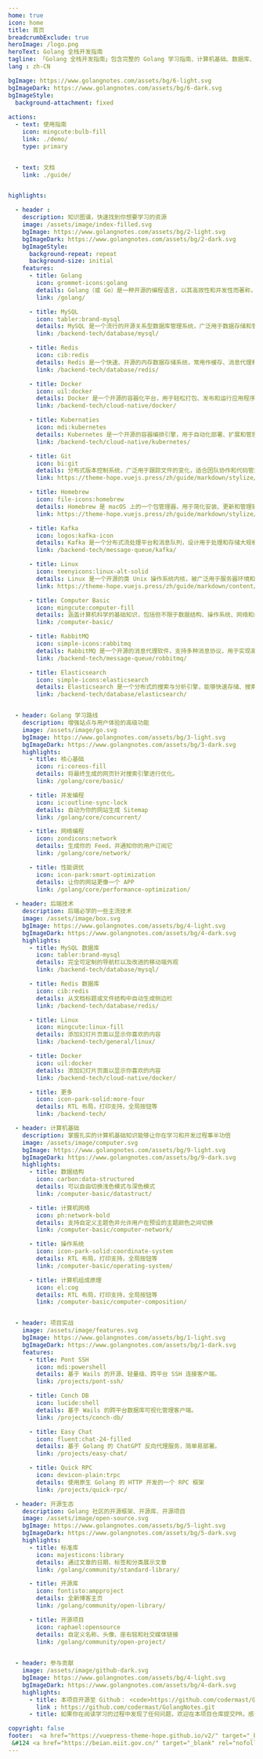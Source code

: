```yaml
---
home: true
icon: home
title: 首页
breadcrumbExclude: true
heroImage: /logo.png
heroText: Golang 全栈开发指南
tagline: 「Golang 全栈开发指南」包含完整的 Golang 学习指南、计算机基础、数据库、项目实战、面试经验等知识教程，涵盖了 Golang 开发中几乎所有所需要掌握的核心知识！
lang : zh-CN

bgImage: https://www.golangnotes.com/assets/bg/6-light.svg
bgImageDark: https://www.golangnotes.com/assets/bg/6-dark.svg
bgImageStyle:
  background-attachment: fixed
  
actions:
  - text: 使用指南
    icon: mingcute:bulb-fill
    link: ./demo/
    type: primary


  - text: 文档
    link: ./guide/


highlights:

  - header : 
    description: 知识图谱，快速找到你想要学习的资源
    image: /assets/image/index-filled.svg
    bgImage: https://www.golangnotes.com/assets/bg/2-light.svg
    bgImageDark: https://www.golangnotes.com/assets/bg/2-dark.svg
    bgImageStyle:
      background-repeat: repeat
      background-size: initial
    features:
      - title: Golang
        icon: grommet-icons:golang
        details: Golang（或 Go）是一种开源的编程语言，以其高效性和并发性而著称，适合构建可靠和高性能的软件系统。
        link: /golang/

      - title: MySQL
        icon: tabler:brand-mysql
        details: MySQL 是一个流行的开源关系型数据库管理系统，广泛用于数据存储和管理。
        link: /backend-tech/database/mysql/

      - title: Redis
        icon: cib:redis
        details: Redis 是一个快速、开源的内存数据存储系统，常用作缓存、消息代理和会话存储。
        link: /backend-tech/database/redis/

      - title: Docker
        icon: uil:docker
        details: Docker 是一个开源的容器化平台，用于轻松打包、发布和运行应用程序和其依赖项。
        link: /backend-tech/cloud-native/docker/

      - title: Kubernaties
        icon: mdi:kubernetes
        details: Kubernetes 是一个开源的容器编排引擎，用于自动化部署、扩展和管理容器化应用程序，支持高可用性、自动化操作和故障恢复。
        link: /backend-tech/cloud-native/kubernetes/

      - title: Git
        icon: bi:git
        details: 分布式版本控制系统，广泛用于跟踪文件的变化，适合团队协作和代码管理
        link: https://theme-hope.vuejs.press/zh/guide/markdown/stylize/align.html

      - title: Homebrew
        icon: file-icons:homebrew
        details: Homebrew 是 macOS 上的一个包管理器，用于简化安装、更新和管理软件包的过程。
        link: https://theme-hope.vuejs.press/zh/guide/markdown/stylize/attrs.html

      - title: Kafka
        icon: logos:kafka-icon
        details: Kafka 是一个分布式流处理平台和消息队列，设计用于处理和存储大规模的实时数据流。
        link: /backend-tech/message-queue/kafka/

      - title: Linux
        icon: teenyicons:linux-alt-solid
        details: Linux 是一个开源的类 Unix 操作系统内核，被广泛用于服务器环境和嵌入式系统中。
        link: https://theme-hope.vuejs.press/zh/guide/markdown/content/footnote.html

      - title: Computer Basic
        icon: mingcute:computer-fill
        details: 涵盖计算机科学的基础知识，包括但不限于数据结构、操作系统、网络和组成原理等核心概念。
        link: /computer-basic/

      - title: RabbitMQ
        icon: simple-icons:rabbitmq
        details: RabbitMQ 是一个开源的消息代理软件，支持多种消息协议，用于实现高效的消息传递机制。
        link: /backend-tech/message-queue/robbitmq/

      - title: Elasticsearch
        icon: simple-icons:elasticsearch
        details: Elasticsearch 是一个分布式的搜索与分析引擎，能够快速存储、搜索和分析大量数据。
        link: /backend-tech/database/elasticsearch/


  - header: Golang 学习路线
    description: 增强站点与用户体验的高级功能
    image: /assets/image/go.svg
    bgImage: https://www.golangnotes.com/assets/bg/3-light.svg
    bgImageDark: https://www.golangnotes.com/assets/bg/3-dark.svg
    highlights:
      - title: 核心基础
        icon: ri:coreos-fill
        details: 将最终生成的网页针对搜索引擎进行优化。
        link: /golang/core/basic/

      - title: 并发编程
        icon: ic:outline-sync-lock
        details: 自动为你的网站生成 Sitemap
        link: /golang/core/concurrent/

      - title: 网络编程
        icon: zondicons:network
        details: 生成你的 Feed，并通知你的用户订阅它
        link: /golang/core/network/

      - title: 性能调优
        icon: icon-park:smart-optimization
        details: 让你的网站更像一个 APP
        link: /golang/core/performance-optimization/
        
  - header: 后端技术
    description: 后端必学的一些主流技术
    image: /assets/image/box.svg
    bgImage: https://www.golangnotes.com/assets/bg/4-light.svg
    bgImageDark: https://www.golangnotes.com/assets/bg/4-dark.svg
    highlights:
      - title: MySQL 数据库
        icon: tabler:brand-mysql
        details: 完全可定制的导航栏以及改进的移动端外观
        link: /backend-tech/database/mysql/

      - title: Redis 数据库
        icon: cib:redis
        details: 从文档标题或文件结构中自动生成侧边栏
        link: /backend-tech/database/redis/

      - title: Linux
        icon: mingcute:linux-fill
        details: 添加幻灯片页面以显示你喜欢的内容
        link: /backend-tech/general/linux/

      - title: Docker
        icon: uil:docker
        details: 添加幻灯片页面以显示你喜欢的内容
        link: /backend-tech/cloud-native/docker/

      - title: 更多
        icon: icon-park-solid:more-four
        details: RTL 布局，打印支持，全局按钮等
        link: /backend-tech/

  - header: 计算机基础
    description: 掌握扎实的计算机基础知识能够让你在学习和开发过程事半功倍
    image: /assets/image/computer.svg
    bgImage: https://www.golangnotes.com/assets/bg/9-light.svg
    bgImageDark: https://www.golangnotes.com/assets/bg/9-dark.svg
    highlights:
      - title: 数据结构
        icon: carbon:data-structured
        details: 可以自由切换浅色模式与深色模式
        link: /computer-basic/datastruct/

      - title: 计算机网络
        icon: ph:network-bold
        details: 支持自定义主题色并允许用户在预设的主题颜色之间切换
        link: /computer-basic/computer-network/

      - title: 操作系统
        icon: icon-park-solid:coordinate-system
        details: RTL 布局，打印支持，全局按钮等
        link: /computer-basic/operating-system/

      - title: 计算机组成原理
        icon: el:cog
        details: RTL 布局，打印支持，全局按钮等
        link: /computer-basic/computer-composition/


  - header: 项目实战
    image: /assets/image/features.svg
    bgImage: https://www.golangnotes.com/assets/bg/1-light.svg
    bgImageDark: https://www.golangnotes.com/assets/bg/1-dark.svg
    features:
      - title: Pont SSH
        icon: mdi:powershell
        details: 基于 Wails 的开源、轻量级、跨平台 SSH 连接客户端。
        link: /projects/pont-ssh/

      - title: Conch DB
        icon: lucide:shell
        details: 基于 Wails 的跨平台数据库可视化管理客户端。
        link: /projects/conch-db/

      - title: Easy Chat
        icon: fluent:chat-24-filled
        details: 基于 Golang 的 ChatGPT 反向代理服务，简单易部署。
        link: /projects/easy-chat/

      - title: Quick RPC
        icon: devicon-plain:trpc
        details: 使用原生 Golang 的 HTTP 开发的一个 RPC 框架
        link: /projects/quick-rpc/

  - header: 开源生态
    description: Golang 社区的开源框架、开源库、开源项目
    image: /assets/image/open-source.svg
    bgImage: https://www.golangnotes.com/assets/bg/5-light.svg
    bgImageDark: https://www.golangnotes.com/assets/bg/5-dark.svg
    highlights:
      - title: 标准库
        icon: majesticons:library
        details: 通过文章的日期、标签和分类展示文章
        link: /golang/community/standard-library/

      - title: 开源库
        icon: fontisto:ampproject
        details: 全新博客主页
        link: /golang/community/open-library/

      - title: 开源项目
        icon: raphael:opensource
        details: 自定义名称、头像、座右铭和社交媒体链接
        link: /golang/community/open-project/

        
  - header: 参与贡献
    image: /assets/image/github-dark.svg
    bgImage: https://www.golangnotes.com/assets/bg/4-light.svg
    bgImageDark: https://www.golangnotes.com/assets/bg/4-dark.svg
    highlights:
      - title: 本项目开源至 Github： <code>https://github.com/codermast/GolangNotes.git</code> 
        link : https://github.com/codermast/GolangNotes.git
      - title: 如果你在阅读学习的过程中发现了任何问题，欢迎在本项目仓库提交PR，感谢您！ 

copyright: false
footer:  <a href="https://vuepress-theme-hope.github.io/v2/" target="_blank" rel="nofollow">VuePress Theme Hope</a> &#124 Copyright © 2024 CoderMast
 &#124 <a href="https://beian.miit.gov.cn/" target="_blank" rel="nofollow">陕ICP备20010345号-7</a>
---
```

